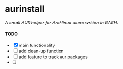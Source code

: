 # aurinstall
*A small AUR helper for Archlinux users written in BASH.*

#### TODO

- [x] main functionality
- [ ] add clean-up function
- [ ] add feature to track aur packages
- [ ]
